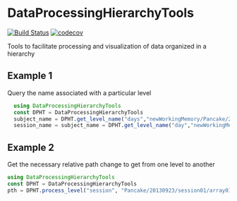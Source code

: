 # DataProcessingHierarchyTools
[![Build Status](https://travis-ci.org/grero/DataProcessingHierarchyTools.jl.svg?branch=master)](https://travis-ci.org/grero/DataProcessingHierarchyTools.jl)
[![codecov](https://codecov.io/gh/grero/DataProcessingHierarchyTools.jl/branch/master/graph/badge.svg)](https://codecov.io/gh/grero/DataProcessingHierarchyTools.jl)

Tools to facilitate processing and visualization of data organized in a hierarchy

## Example 1
Query the name associated with a particular level
```julia
  using DataProcessingHierarchyTools
  const DPHT = DataProcessingHierarchyTools
  subject_name = DPHT.get_level_name("days","newWorkingMemory/Pancake/20130923/")
  session_name = subject_name = DPHT.get_level_name("day","newWorkingMemory/Pancake/20130923/")
```

## Example 2
Get the necessary relative path change to get from one level to another
```julia
using DataProcessingHierarchyTools
const DPHT = DataProcessingHierarchyTools
pth = DPHT.process_level("session", "Pancake/20130923/session01/array01/channel001")
```
